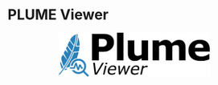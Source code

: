 <style>
  .md-typeset h1,
  .md-content__button {
    display: none;
  }
</style>
# PLUME Viewer
<p align="center">
    <img src="../images/plume_viewer_light.png" alt="plume viewer logo" width="300"/>
</p>

<br/>
